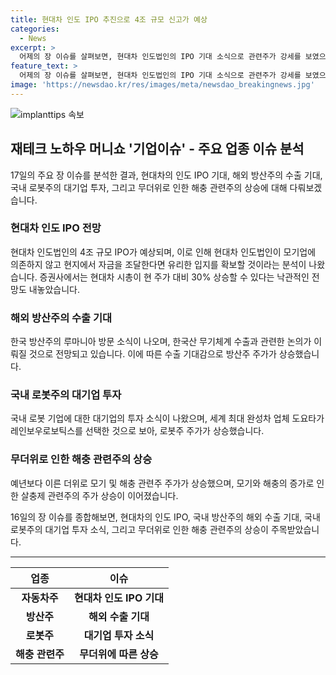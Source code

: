 ```yaml
---
title: 현대차 인도 IPO 추진으로 4조 규모 신고가 예상
categories:
  - News
excerpt: >
  어제의 장 이슈를 살펴보면, 현대차 인도법인의 IPO 기대 소식으로 관련주가 강세를 보였으며, 해외 방산주의 루마니아와 폴란드 수출 기대감이 높아져 상승세를 보였습니다. 또한 도요타의 로봇 구매 소식으로 로봇주 주가가 상승하고, 더위로 인한 모기 및 해충 관련주도 상승했습니다. 이러한 이슈들은 투자자들에게 주목받을만한 장기적 투자 기회를 제공하고 있습니다. SBS Biz에서는 여러분의 제보를 기다리고 있습니다. [자세히 보기] (링크)
feature_text: >
  어제의 장 이슈를 살펴보면, 현대차 인도법인의 IPO 기대 소식으로 관련주가 강세를 보였으며, 해외 방산주의 루마니아와 폴란드 수출 기대감이 높아져 상승세를 보였습니다. 또한 도요타의 로봇 구매 소식으로 로봇주 주가가 상승하고, 더위로 인한 모기 및 해충 관련주도 상승했습니다. 이러한 이슈들은 투자자들에게 주목받을만한 장기적 투자 기회를 제공하고 있습니다. SBS Biz에서는 여러분의 제보를 기다리고 있습니다. [자세히 보기] (링크)
image: 'https://newsdao.kr/res/images/meta/newsdao_breakingnews.jpg'
---
```


<p><img src="https://newsdao.kr/res/images/meta/newsdao_breakingnews.jpg" alt="implanttips 속보" /></p>

<h2 data-ke-size="size26">재테크 노하우 머니쇼 '기업이슈' - 주요 업종 이슈 분석</h2>

<p data-ke-size="size16">17일의 주요 장 이슈를 분석한 결과, 현대차의 인도 IPO 기대, 해외 방산주의 수출 기대, 국내 로봇주의 대기업 투자, 그리고 무더위로 인한 해충 관련주의 상승에 대해 다뤄보겠습니다.</p>

<h3>현대차 인도 IPO 전망</h3>

<p data-ke-size="size16">현대차 인도법인의 4조 규모 IPO가 예상되며, 이로 인해 현대차 인도법인이 모기업에 의존하지 않고 현지에서 자금을 조달한다면 유리한 입지를 확보할 것이라는 분석이 나왔습니다. 증권사에서는 현대차 시총이 현 주가 대비 30% 상승할 수 있다는 낙관적인 전망도 내놓았습니다.</p>

<h3>해외 방산주의 수출 기대</h3>

<p data-ke-size="size16">한국 방산주의 루마니아 방문 소식이 나오며, 한국산 무기체계 수출과 관련한 논의가 이뤄질 것으로 전망되고 있습니다. 이에 따른 수출 기대감으로 방산주 주가가 상승했습니다.</p>

<h3>국내 로봇주의 대기업 투자</h3>

<p data-ke-size="size16">국내 로봇 기업에 대한 대기업의 투자 소식이 나왔으며, 세계 최대 완성차 업체 도요타가 레인보우로보틱스를 선택한 것으로 보아, 로봇주 주가가 상승했습니다.</p>

<h3>무더위로 인한 해충 관련주의 상승</h3>

<p data-ke-size="size16">예년보다 이른 더위로 모기 및 해충 관련주 주가가 상승했으며, 모기와 해충의 증가로 인한 살충제 관련주의 주가 상승이 이어졌습니다.</p>

<p data-ke-size="size16">16일의 장 이슈를 종합해보면, 현대차의 인도 IPO, 국내 방산주의 해외 수출 기대, 국내 로봇주의 대기업 투자 소식, 그리고 무더위로 인한 해충 관련주의 상승이 주목받았습니다.</p>

<hr>

<table>
  <thead>
    <tr>
      <th style="text-align: center; height: 17px;"><b>업종</b></th>
      <th style="text-align: center; height: 17px;"><b>이슈</b></th>
    </tr>
  </thead>
  <tbody>
    <tr>
      <td style="text-align: center; height: 17px;"><b>자동차주</b></td>
      <td style="text-align: center; height: 17px;"><b>현대차 인도 IPO 기대</b></td>
    </tr>
    <tr>
      <td style="text-align: center; height: 17px;"><b>방산주</b></td>
      <td style="text-align: center; height: 17px;"><b>해외 수출 기대</b></td>
    </tr>
    <tr>
      <td style="text-align: center; height: 17px;"><b>로봇주</b></td>
      <td style="text-align: center; height: 17px;"><b>대기업 투자 소식</b></td>
    </tr>
    <tr>
      <td style="text-align: center; height: 17px;"><b>해충 관련주</b></td>
      <td style="text-align: center; height: 17px;"><b>무더위에 따른 상승</b></td>
    </tr>
  </tbody>
</table>

